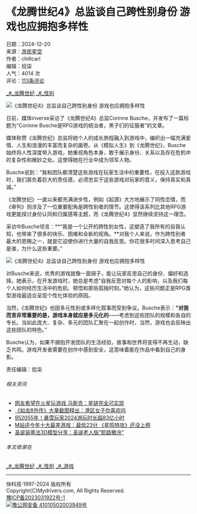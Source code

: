 # 《龙腾世纪4》总监谈自己跨性别身份 游戏也应拥抱多样性

日期：2024-12-20  
来源：[游民星空](https://www.gamersky.com/news/202412/1862027.shtml)  
作者：chillcarl  
编辑：拾柒  
人气：4014 次  
评论：[113条评论](//comment8.mydrivers.com/review/1020683-1.htm)

[_#_龙腾世纪](//news.mydrivers.com/tag/longtengshiji.htm) [_#_性别](//news.mydrivers.com/tag/xingbie.htm) 

![《龙腾世纪4》总监谈自己跨性别身份 游戏也应拥抱多样性](//img1.mydrivers.com/img/20241220/be4dc801-3b4b-4985-94f9-79efb8eaa05f.png)

日前，媒体inverse采访了《龙腾世纪4》总监Corinne Busche，并发布了一篇标题为“Corinne Busche是RPG游戏的统治者，黑子们的征服者”的文章。

媒体称赞《龙腾世纪》总监将她个人的成长旅程融入到游戏中，编织出一幅充满爱情、人生和浪漫的丰富而复杂的画卷。从《模拟人生》到《龙腾世纪》，Busche始终将人性深度带入游戏，她重视角色本身，敢于展示身份、关系以及存在危机中的复杂性和微妙之处。这使得她在行业中成为领军人物。

Busche说到：“我和团队都清楚这些游戏在玩家生活中的重要性，在投入这款游戏时，我们肩负着巨大的责任感，必须忠实于这些游戏对玩家的意义，保持真实和真诚。”

《龙腾世纪》一直以来都充满进步性，例如《起源》大方地展示了同性恋情，而《审判》则涉及了一位重要配角是跨性别者的情节。这使得该系列比其他RPG游戏更能探讨身份认同和归属感等主题，而《龙腾世纪4》显然继续坚持这一理念。

采访中Busche坦言：**“我是一个公开的跨性别女性，这塑造了我所有的自我认知，也带来了很多的快乐、困难和全新的视角。**对我个人来说，作为跨性别者最大的恩赐之一，就是它迫使你进行大量的自我反思。你花很多时间深入思考自己是谁，为什么这些重要。”

![《龙腾世纪4》总监谈自己跨性别身份 游戏也应拥抱多样性](//img1.mydrivers.com/img/20241220/b794252d-9161-45f7-87d4-bc775b68f060.png)

对Busche来说，优秀的游戏就像一面镜子，能让玩家反思自己的身份、偏好和选择。她表示，在开发游戏时，她总是考虑“自我反思对每个人的影响，以及我们每个人如何经历生活中的危机、顿悟和那些孤独时刻。”她认为，这些问题正是RPG类型游戏最适合呈现个性化体验的原因。

当然，《龙腾世纪》也因多元性别或多样化叙事而受到争议。Busche表示：**“对我而言非常重要的是，游戏本身就应是多元化的**——考虑到这些团队的规模和各自的专长。当如此庞大、复杂、多元的团队汇聚在一起创作时，当然，游戏也会反映出这些团队的特色。”

Busche认为，如果不拥抱开发团队的生活经验，故事和世界将变得不再生动，缺乏共鸣。游戏开发者需要在创作中感到安全，这意味着能在作品中看到自己的身影。

责任编辑：拾柒

###### 相关资讯

-   [网友希望在火星玩游戏 马斯克：星链完全可实现](https://news.mydrivers.com/1/1020/1020590.htm)
-   [《如龙8外传》大量截图释出：港区女子你喜欢吗](https://news.mydrivers.com/1/1020/1020540.htm)
-   [952055年！暴雪玩家2024游玩时长超83亿小时](https://news.mydrivers.com/1/1020/1020522.htm)
-   [M站评今年十大最差游戏：最低23分 《星鸣特攻》还没上榜](https://news.mydrivers.com/1/1020/1020503.htm)
-   [圣诞装蒂法3D模型分享：圣诞老人版“耶路撒泠”](https://news.mydrivers.com/1/1020/1020467.htm)

###### 本文收录在

[_#_龙腾世纪](//news.mydrivers.com/tag/longtengshiji.htm) [_#_性别](//news.mydrivers.com/tag/xingbie.htm) [_#_游戏](//news.mydrivers.com/tag/youxi.htm) 

--- 

快科技·1997-2024 版权所有  
Copyright(C)Mydrivers.com, All Rights Reserved.  
[豫ICP备2023031922号-1](https://beian.miit.gov.cn/)  
[![](//icons.mydrivers.com/2018/news/batb.png)豫公网安备 41010502003949号](http://www.beian.gov.cn/portal/registerSystemInfo?recordcode=41010502003949)